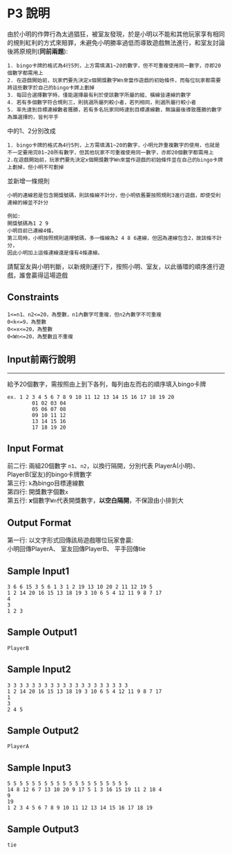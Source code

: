 # P3 說明 #
由於小明的作弊行為太過猖狂，被室友發現，於是小明以不能和其他玩家享有相同的規則紅利的方式來賠罪，未避免小明勝率過低而導致遊戲無法進行，和室友討論後將原規則(**同前兩題**):  
```
1. bingo卡牌的格式為4行5列，上方需填滿1~20的數字，但不可重複使用同一數字，亦即20個數字都需用上 
2. 在遊戲開始前，玩家們要先決定x個開獎數字Wn來當作遊戲的初始條件，而每位玩家都需要將這些數字於自己的bingo卡牌上劃掉     
3. 每回合選擇數字時，僅能選擇最有利於使該數字所屬的縱、橫線皆連線的數字
4. 若有多個數字符合規則三，則挑選所屬列較小者，若列相同，則選所屬行較小者    
5. 率先達到目標連線數者獲勝，若有多名玩家同時達到目標連線數，無論最後導致獲勝的數字為誰選擇的，皆判平手  
```
中的1、2分別改成  
```
1. bingo卡牌的格式為4行5列，上方需填滿1~20的數字，小明允許重複數字的使用，也就是不一定要用完01~20所有數字，但其他玩家不可重複使用同一數字，亦即20個數字都需用上
2.在遊戲開始前，玩家們要先決定x個開獎數字Wn來當作遊戲的初始條件並在自己的bingo卡牌上劃掉，但小明不可劃掉
```
並新增一條規則
```
小明的連線若是包含開獎號碼，則該條線不計分，但小明依舊要按照規則3進行遊戲，即使受利連線的線並不計分

例如:  
開獎號碼為1 2 9  
小明目前已連線4條，  
第三局時，小明按照規則選擇號碼，多一條線為2 4 8 6連線，但因為連線包含2，故該條不計分，
因此小明加上這條連線還是僅有4條連線。  
```
請幫室友與小明判斷，以新規則運行下，按照小明、室友，以此循環的順序進行遊戲，誰會贏得這場遊戲
## Constraints ##
`1<=n1、n2<=20，為整數，n1內數字可重複，但n2內數字不可重複`  
`0<k<=9，為整數`  
`0<=x<=20，為整數`  
`0<Wn<=20，為整數且不重複`  
## Input前兩行說明 ##
---
給予20個數字，需按照由上到下各列，每列由左而右的順序填入bingo卡牌 
```
ex. 1 2 3 4 5 6 7 8 9 10 11 12 13 14 15 16 17 18 19 20
        01 02 03 04 
        05 06 07 08 
        09 10 11 12
        13 14 15 16
        17 18 19 20
``` 
## Input Format ## 
前二行: 兩組20個數字 `n1`、`n2`，以換行隔開，分別代表 PlayerA(小明)、PlayerB(室友)的bingo卡牌數字  
第三行: `k`為bingo目標連線數  
第四行: 開獎數字個數`x`  
第五行:  **x**個數字`Wn`代表開獎數字，**以空白隔開**，不保證由小排到大  

## Output Format ##
第一行: 以文字形式回傳該局遊戲哪位玩家會贏:  
    小明回傳PlayerA、
    室友回傳PlayerB、
    平手回傳tie
## Sample Input1 ##
```
3 6 6 15 3 5 6 1 3 1 2 19 13 10 20 2 11 12 19 5
1 2 14 20 16 15 13 18 19 3 10 6 5 4 12 11 9 8 7 17
4
3
1 2 3
```
## Sample Output1 ##
```
PlayerB
```
## Sample Input2 ##
```
3 3 3 3 3 3 3 3 3 3 3 3 3 3 3 3 3 3 3 3
1 2 14 20 16 15 13 18 19 3 10 6 5 4 12 11 9 8 7 17
1
3
2 4 5
```
## Sample Output2 ##
```
PlayerA
```
## Sample Input3 ##
```
5 5 5 5 5 5 5 5 5 5 5 5 5 5 5 5 5 5 5 5
14 8 12 6 7 13 10 20 9 17 5 1 3 16 15 19 11 2 18 4
9
19
1 2 3 4 5 6 7 8 9 10 11 12 13 14 15 16 17 18 19
```
## Sample Output3 ##
```
tie
```